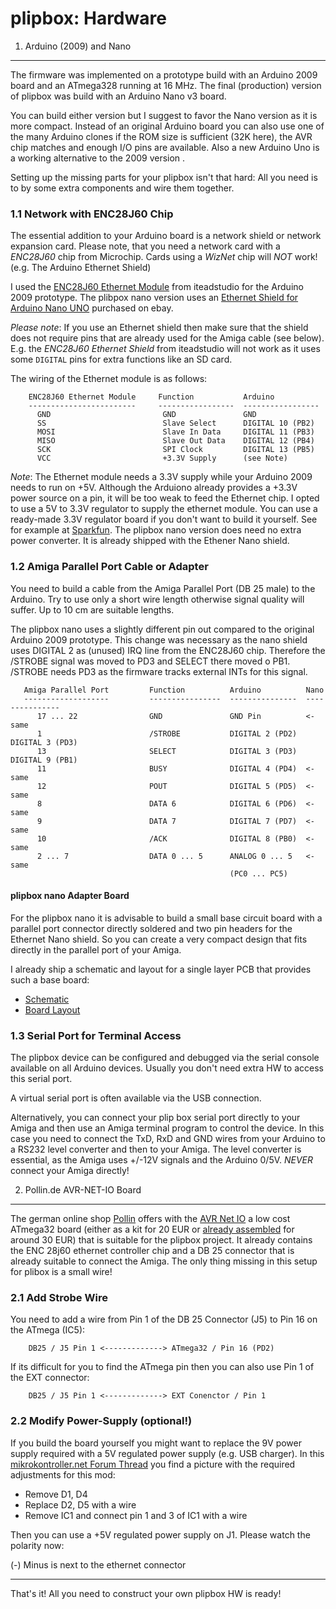 plipbox: Hardware
=================

1. Arduino (2009) and Nano
--------------------------

The firmware was implemented on a prototype build with an Arduino 2009 board
and an ATmega328 running at 16 MHz. The final (production) version of plipbox
was build with an Arduino Nano v3 board.

You can build either version but I suggest to favor the Nano version as it is
more compact. Instead of an original Arduino board you can also use one of the
many Arduino clones if the ROM size is sufficient (32K here), the AVR chip
matches and enough I/O pins are available. Also a new Arduino Uno is a working
alternative to the 2009 version .

Setting up the missing parts for your plipbox isn't that hard:
All you need is to by some extra components and wire them together.

### 1.1 Network with ENC28J60 Chip

The essential addition to your Arduino board is a network shield or network
expansion card. Please note, that you need a network card with a *ENC28J60* chip
from Microchip. Cards using a *WizNet* chip will *NOT* work! (e.g. The Arduino
Ethernet Shield)

I used the [ENC28J60 Ethernet Module][1] from iteadstudio for the Arduino 2009
prototype. The plibpox nano version uses an [Ethernet Shield for Arduino Nano
UNO][3] purchased on ebay.

*Please note*: If you use an Ethernet shield then make sure that the shield
does not require pins that are already used for the Amiga cable (see below).
E.g. the *ENC28J60 Ethernet Shield* from iteadstudio will not work as
it uses some `DIGITAL` pins for extra functions like an SD card.

The wiring of the Ethernet module is as follows:

        ENC28J60 Ethernet Module     Function           Arduino
        ------------------------     -----------------  ----------------- 
          GND                         GND               GND
          SS                          Slave Select      DIGITAL 10 (PB2)
          MOSI                        Slave In Data     DIGITAL 11 (PB3)
          MISO                        Slave Out Data    DIGITAL 12 (PB4)
          SCK                         SPI Clock         DIGITAL 13 (PB5)
          VCC                         +3.3V Supply      (see Note)
    
*Note*: The Ethernet module needs a 3.3V supply while your Arduino 2009 needs
to run on +5V. Although the Arduiono already provides a +3.3V power source on a
pin, it will be too weak to feed the Ethernet chip. I opted to use a 5V to 3.3V
regulator to supply the ethernet module. You can use a ready-made 3.3V
regulator board if you don't want to build it yourself. See for example at
[Sparkfun][2]. The plipbox nano version does need no extra power converter. It
is already shipped with the Ethener Nano shield.

[1]: www.iteadstudio.com
[2]: www.sparkfun.com
[3]: http://www.ebay.de/itm/Ethernet-Shield-for-Arduino-Nano-UNO-R3-work-as-ENC28J60-RJ45-Webserver-/170972854883?pt=Bauteile&hash=item27cec6ba63

### 1.2 Amiga Parallel Port Cable or Adapter

You need to build a cable from the Amiga Parallel Port (DB 25 male) to the
Arduino. Try to use only a short wire length otherwise signal quality will
suffer. Up to 10 cm are suitable lengths.

The plipbox nano uses a slightly different pin out compared to the original
Arduino 2009 prototype. This change was necessary as the nano shield uses
DIGITAL 2 as (unused) IRQ line from the ENC28J60 chip. Therefore the /STROBE
signal was moved to PD3 and SELECT there moved o PB1. /STROBE needs PD3 as
the firmware tracks external INTs for this signal.

       Amiga Parallel Port         Function          Arduino          Nano
       -------------------         ----------------  ---------------  ---------------
          17 ... 22                GND               GND Pin          <- same
          1                        /STROBE           DIGITAL 2 (PD2)  DIGITAL 3 (PD3)
          13                       SELECT            DIGITAL 3 (PD3)  DIGITAL 9 (PB1)
          11                       BUSY              DIGITAL 4 (PD4)  <- same
          12                       POUT              DIGITAL 5 (PD5)  <- same
          8                        DATA 6            DIGITAL 6 (PD6)  <- same
          9                        DATA 7            DIGITAL 7 (PD7)  <- same
          10                       /ACK              DIGITAL 8 (PB0)  <- same
          2 ... 7                  DATA 0 ... 5      ANALOG 0 ... 5   <- same
                                                     (PC0 ... PC5)
      

#### plipbox nano Adapter Board

For the plipbox nano it is advisable to build a small base circuit board with a
parallel port connector directly soldered and two pin headers for the Ethernet
Nano shield. So you can create a very compact design that fits directly in the
parallel port of your Amiga.

I already ship a schematic and layout for a single layer PCB that provides such
a base board:

  * [Schematic](hardware/nano_adapter/nano_adapter_sch.pdf)
  * [Board Layout](hardware/nano_adapter/nano_adapter_brd.pdf)

 
### 1.3 Serial Port for Terminal Access

The plipbox device can be configured and debugged via the serial console available
on all Arduino devices. Usually you don't need extra HW to access this serial 
port.

A virtual serial port is often available via the USB connection.

Alternatively, you can connect your plip box serial port directly to your Amiga 
and then use an Amiga terminal program to control the device. In this case you
need to connect the TxD, RxD and GND wires from your Arduino to a RS232 level
converter and then to your Amiga. The level converter is essential, as the Amiga
uses +/-12V signals and the Arduino 0/5V. _NEVER_ connect your Amiga directly!


2. Pollin.de AVR-NET-IO Board
-----------------------------

The german online shop [Pollin][1] offers with the [AVR Net IO][2a] a low cost
ATmega32 board (either as a kit for 20 EUR or [already assembled][2b] for
around 30 EUR) that is suitable for the plipbox project. It already contains
the ENC 28j60 ethernet controller chip and a DB 25 connector that is already
suitable to connect the Amiga. The only thing missing in this setup for plibox
is a small wire!

[1]: http://www.pollin.de
[2a]: http://www.pollin.de/shop/dt/MTQ5OTgxOTk-/Bausaetze_Module/Bausaetze/Bausatz_AVR_NET_IO.html
[2b]: http://www.pollin.de/shop/dt/NjI5OTgxOTk-/Bausaetze_Module/Bausaetze/AVR_NET_IO_Fertigmodul.html
    
### 2.1 Add Strobe Wire

You need to add a wire from Pin 1 of the DB 25 Connector (J5) to Pin 16 on the 
ATmega (IC5):

        DB25 / J5 Pin 1 <-------------> ATmega32 / Pin 16 (PD2) 

If its difficult for you to find the ATmega pin then you can also use Pin 1 of 
the EXT connector:

        DB25 / J5 Pin 1 <-------------> EXT Conenctor / Pin 1


### 2.2 Modify Power-Supply (optional!)

If you build the board yourself you might want to replace the 9V power supply
required with a 5V regulated power supply (e.g. USB charger). In this
[mikrokontroller.net Forum Thread][mod] you find a picture with the required
adjustments for this mod:

  - Remove D1, D4
  - Replace D2, D5 with a wire
  - Remove IC1 and connect pin 1 and 3 of IC1 with a wire

Then you can use a +5V regulated power supply on J1. 
Please watch the polarity now:

(-) Minus is next to the ethernet connector

[mod]: http://www.mikrocontroller.net/articles/AVR_Net-IO_Bausatz_von_Pollin


----
That's it! All you need to construct your own plipbox HW is ready!

